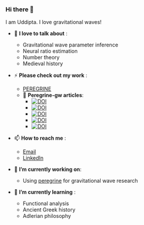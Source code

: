 ### Hi there 👋
I am Uddipta. I love gravitational waves!

<!--
**Uddiptaatwork/Uddiptaatwork** is a ✨ _special_ ✨ repository because its `README.md` (this file) appears on your GitHub profile.

Here are some ideas to get you started:

- 🔭 I’m currently working on ...
- 🌱 I’m currently learning ...
- 👯 I’m looking to collaborate on ...
- 🤔 I’m looking for help with ...
- 💬 Ask me about ...
- 📫 How to reach me: ...
- 😄 Pronouns: ...
- ⚡ Fun fact: ...
-->
- 💬 **I love to talk about** : 
  - Gravitational wave parameter inference
  - Neural ratio estimation
  - Number theory
  - Medieval history
 
- ⚡ **Please check out my work** :   
  - [PEREGRINE](https://github.com/PEREGRINE-GW/peregrine)
  - 🌱 **Peregrine-gw articles**:
    - [![DOI](https://img.shields.io/badge/DOI-arXiv.2304.02035-brightgreen)](https://arxiv.org/abs/2304.02035)
    - [![DOI](https://img.shields.io/badge/DOI-arXiv.2308.06318-brightgreen)](https://arxiv.org/abs/2308.06318)
    - [![DOI](https://img.shields.io/badge/DOI-arXiv.2309.07954-brightgreen)](https://arxiv.org/abs/2309.07954)
    - [![DOI](https://img.shields.io/badge/DOI-pos_sissa_EPSHEP_23-brightgreen)](https://pos.sissa.it/449/066)
    - [![DOI](https://img.shields.io/badge/DOI-arXiv.2408.00832-brightgreen)](https://arxiv.org/abs/2408.00832)


- 📫 **How to reach me** :
  - [Email](u.bhardwaj@uva.nl)
  - [LinkedIn](https://www.linkedin.com/in/uddipta-bhardwaj-05b752161/) 
 
- 🔭 **I’m currently working on**:
  - Using [peregrine]() for gravitational wave research
  
- 🌱 **I’m currently learning** :
  - Functional analysis
  - Ancient Greek history
  - Adlerian philosophy
 
